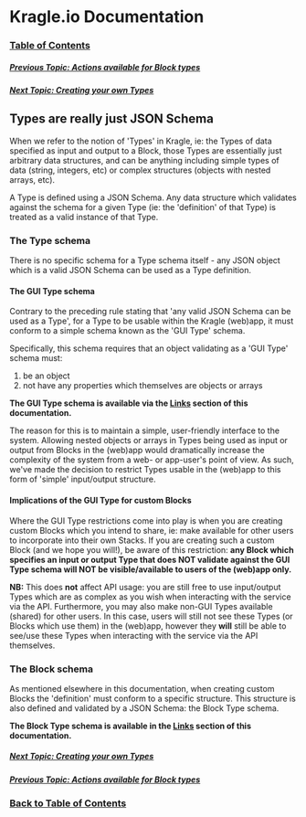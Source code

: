 # Kragle.io Documentation

### [Table of Contents](../README.md)

##### [Previous Topic: Actions available for Block types](./Actions_for_Block_Types.md)

##### [Next Topic: Creating your own Types](./Creating_Types.md)

## Types are really just JSON Schema

When we refer to the notion of 'Types' in Kragle, ie: the Types of data specified as input and output to a Block, those Types are essentially just arbitrary data structures, and can be anything including simple types of data (string, integers, etc) or complex structures (objects with nested arrays, etc).

A Type is defined using a JSON Schema. Any data structure which validates against the schema for a given Type (ie: the 'definition' of that Type) is treated as a valid instance of that Type.

### The Type schema

There is no specific schema for a Type schema itself - any JSON object which is a valid JSON Schema can be used as a Type definition.

#### The GUI Type schema

Contrary to the preceding rule stating that 'any valid JSON Schema can be used as a Type', for a Type to be usable within the Kragle (web)app, it must conform to a simple schema known as the 'GUI Type' schema.

Specifically, this schema requires that an object validating as a 'GUI Type' schema must:
1. be an object
1. not have any properties which themselves are objects or arrays

**The GUI Type schema is available via the [Links](../Links.md) section of this documentation.**

The reason for this is to maintain a simple, user-friendly interface to the system. Allowing nested objects or arrays in Types being used as input or output from Blocks in the (web)app would dramatically increase the complexity of the system from a web- or app-user's point of view. As such, we've made the decision to restrict Types usable in the (web)app to this form of 'simple' input/output structure.

#### Implications of the GUI Type for custom Blocks

Where the GUI Type restrictions come into play is when you are creating custom Blocks which you intend to share, ie: make available for other users to incorporate into their own Stacks. If you are creating such a custom Block (and we hope you will!), be aware of this restriction: **any Block which specifies an input or output Type that does NOT validate against the GUI Type schema will NOT be visible/available to users of the (web)app only.**

**NB:** This does **not** affect API usage: you are still free to use input/output Types which are as complex as you wish when interacting with the service via the API. Furthermore, you may also make non-GUI Types available (shared) for other users. In this case, users will still not see these Types (or Blocks which use them) in the (web)app, however they **will** still be able to see/use these Types when interacting with the service via the API themselves.

### The Block schema

As mentioned elsewhere in this documentation, when creating custom Blocks the 'definition' must conform to a specific structure. This structure is also defined and validated by a JSON Schema: the Block Type schema.

**The Block Type schema is available in the [Links](../Links.md) section of this documentation.**

##### [Next Topic: Creating your own Types](./Creating_Types.md)

##### [Previous Topic: Actions available for Block types](./Actions_for_Block_Types.md)

### [Back to Table of Contents](../README.md)

